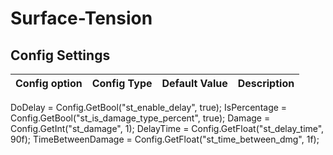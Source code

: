 # Surface-Tension

## Config Settings
Config option | Config Type | Default Value | Description
:---: | :---: | :---: | :------


DoDelay = Config.GetBool("st_enable_delay", true);
IsPercentage = Config.GetBool("st_is_damage_type_percent", true);
Damage = Config.GetInt("st_damage", 1);
DelayTime = Config.GetFloat("st_delay_time", 90f);
TimeBetweenDamage = Config.GetFloat("st_time_between_dmg", 1f);
